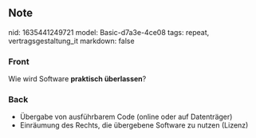 ## Note
nid: 1635441249721
model: Basic-d7a3e-4ce08
tags: repeat, vertragsgestaltung_it
markdown: false

### Front
Wie wird Software <b>praktisch überlassen</b>?

### Back
<ul>
  <li>Übergabe von ausführbarem Code (online oder auf Datenträger)
  <li>Einräumung des Rechts, die übergebene Software zu nutzen
  (Lizenz)
</ul>
